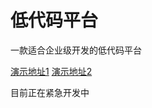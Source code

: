 # 低代码平台
一款适合企业级开发的低代码平台

<a href="https://lsamu.github.io/sass_lowcode/" target="_blank">演示地址1</a>
<a href="http://lowcode.v5soft.com" target="_blank">演示地址2</a>

目前正在紧急开发中
